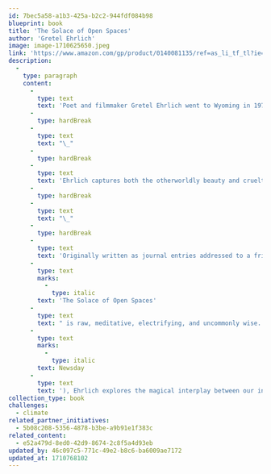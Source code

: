 ```yaml
---
id: 7bec5a58-a1b3-425a-b2c2-944fdf084b98
blueprint: book
title: 'The Solace of Open Spaces'
author: 'Gretel Ehrlich'
image: image-1710625650.jpeg
link: 'https://www.amazon.com/gp/product/0140081135/ref=as_li_tf_tl?ie=UTF8&tag=jainthwo-20&linkCode=as2&camp=1789&creative=9325&creativeASIN=0140081135'
description:
  -
    type: paragraph
    content:
      -
        type: text
        text: 'Poet and filmmaker Gretel Ehrlich went to Wyoming in 1975 to make the first in a series of documentaries when her partner died. Ehrlich stayed on and found she couldn’t leave. The Solace of Open Spaces is a chronicle of her first years on “the planet of Wyoming,” a personal journey into a place, a feeling, and a way of life.'
      -
        type: hardBreak
      -
        type: text
        text: "\_"
      -
        type: hardBreak
      -
        type: text
        text: 'Ehrlich captures both the otherworldly beauty and cruelty of the natural forces—the harsh wind, bitter cold, and swiftly changing seasons—in the remote reaches of the American West. She brings depth, tenderness, and humor to her portraits of the peculiar souls who also call it home: hermits and ranchers, rodeo cowboys and schoolteachers, dreamers and realists. Together, these essays form an evocative and vibrant tribute to the life Ehrlich chose and the geography she loves.'
      -
        type: hardBreak
      -
        type: text
        text: "\_"
      -
        type: hardBreak
      -
        type: text
        text: 'Originally written as journal entries addressed to a friend, '
      -
        type: text
        marks:
          -
            type: italic
        text: 'The Solace of Open Spaces'
      -
        type: text
        text: " is raw, meditative, electrifying, and uncommonly wise. In prose “as expansive as a Wyoming vista, as charged as a bolt of prairie lightning”\_("
      -
        type: text
        marks:
          -
            type: italic
        text: Newsday
      -
        type: text
        text: '), Ehrlich explores the magical interplay between our interior lives and the world around us.'
collection_type: book
challenges:
  - climate
related_partner_initiatives:
  - 5b08c208-5356-4878-b3be-a9b91e1f383c
related_content:
  - e52a479d-8ed0-42d9-8674-2c8f5a4d93eb
updated_by: 46c097c5-771c-49e2-b8c6-ba6009ae7172
updated_at: 1710768102
---
```

